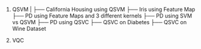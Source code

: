 1. QSVM
|
├── California Housing using QSVM
├── Iris using Feature Map
├── PD using Feature Maps and 3 different kernels
├── PD using SVM vs QSVM
├── PD using QSVC
├── QSVC on Diabetes
├── QSVC on Wine Dataset

2. VQC

